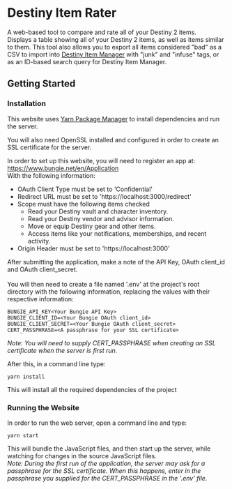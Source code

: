 # Destiny Item Rater

A web-based tool to compare and rate all of your Destiny 2 items.<br>
Displays a table showing all of your Destiny 2 items, as well as items similar to them. This tool also allows you to export all items considered "bad" as a CSV to import into [Destiny Item Manager](https://github.com/DestinyItemManager/DIM) with "junk" and "infuse" tags, or as an ID-based search query for Destiny Item Manager.

## Getting Started

### Installation

This website uses [Yarn Package Manager](https://yarnpkg.com/) to install dependencies and run the server.

You will also need OpenSSL installed and configured in order to create an SSL certificate for the server.

In order to set up this website, you will need to register an app at:<br>
https://www.bungie.net/en/Application <br>
With the following information:
- OAuth Client Type must be set to 'Confidential'
- Redirect URL must be set to 'https://localhost:3000/redirect'
- Scope must have the following items checked
    - Read your Destiny vault and character inventory.
    - Read your Destiny vendor and advisor information.
    - Move or equip Destiny gear and other items.
    - Access items like your notifications, memberships, and recent activity.
- Origin Header must be set to 'https://localhost:3000'

After submitting the application, make a note of the API Key, OAuth client_id and OAuth client_secret.
<br><br>
You will then need to create a file named '.env' at the project's root directory with the following information, replacing the values with their respective information:
```
BUNGIE_API_KEY<Your Bungie API Key>
BUNGIE_CLIENT_ID=<Your Bungie OAuth client_id>
BUNGIE_CLIENT_SECRET=<Your Bungie OAuth client_secret>
CERT_PASSPHRASE=<A passphrase for your SSL certificate>
```
*Note: You will need to supply CERT_PASSPHRASE when creating an SSL certificate when the server is first run.*

After this, in a command line type:
```
yarn install
```
This will install all the required dependencies of the project

### Running the Website

In order to run the web server, open a command line and type:
```
yarn start
```
This will bundle the JavaScript files, and then start up the server, while watching for changes in the source JavaScript files.
<br>
*Note: During the first run of the application, the server may ask for a passphrase for the SSL certificate. When this happens, enter in the passphrase you supplied for the CERT_PASSPHRASE in the '.env' file.*
